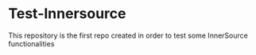 # Test-Innersource
This repository is the first repo created in order to test some InnerSource functionalities 

